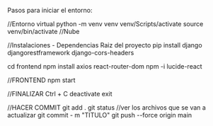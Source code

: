 Pasos para iniciar el entorno:

//Entorno virtual
python -m venv venv
venv/Scripts/activate
source venv/bin/activate //Nube

//Instalaciones - Dependencias
Raiz del proyecto
pip install django djangorestframework django-cors-headers

cd frontend
npm install axios react-router-dom
npm -i lucide-react

//FRONTEND 
npm start

//FINALIZAR
Ctrl + C
deactivate
exit

//HACER COMMIT
git add .
git status //ver los archivos que se van a actualizar 
git commit - m "TITULO"
git push --force origin main